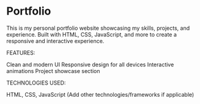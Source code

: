 # Portfolio
This is my personal portfolio website showcasing my skills, projects, and experience. Built with HTML, CSS, JavaScript, and more to create a responsive and interactive experience.

FEATURES:

Clean and modern UI
Responsive design for all devices
Interactive animations
Project showcase section

TECHNOLOGIES USED:

HTML, CSS, JavaScript
(Add other technologies/frameworks if applicable)
